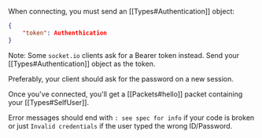 When connecting, you must send an [[Types#Authentication]] object:

```json
{
	"token": Authenthication
}
```

Note: Some `socket.io` clients ask for a Bearer token instead. Send your [[Types#Authentication]] object as the token.

Preferably, your client should ask for the password on a new session.

Once you've connected, you'll get a [[Packets#hello]] packet containing your [[Types#SelfUser]]. 

Error messages should end with `: see spec for info` if your code is broken or just `Invalid credentials` if the user typed the wrong ID/Password.